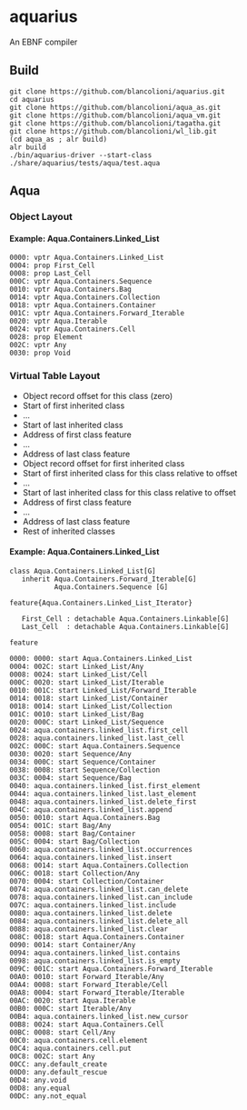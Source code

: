 # aquarius
 An EBNF compiler

## Build

```
git clone https://github.com/blancolioni/aquarius.git
cd aquarius
git clone https://github.com/blancolioni/aqua_as.git
git clone https://github.com/blancolioni/aqua_vm.git
git clone https://github.com/blancolioni/tagatha.git
git clone https://github.com/blancolioni/wl_lib.git
(cd aqua_as ; alr build)
alr build
./bin/aquarius-driver --start-class ./share/aquarius/tests/aqua/test.aqua
```

## Aqua

### Object Layout

#### Example: Aqua.Containers.Linked_List

```
0000: vptr Aqua.Containers.Linked_List
0004: prop First_Cell
0008: prop Last_Cell
000C: vptr Aqua.Containers.Sequence
0010: vptr Aqua.Containers.Bag
0014: vptr Aqua.Containers.Collection
0018: vptr Aqua.Containers.Container
001C: vptr Aqua.Containers.Forward_Iterable
0020: vptr Aqua.Iterable
0024: vptr Aqua.Containers.Cell
0028: prop Element
002C: vptr Any
0030: prop Void
```

### Virtual Table Layout

- Object record offset for this class (zero)
- Start of first inherited class
- ...
- Start of last inherited class
- Address of first class feature
- ...
- Address of last class feature
- Object record offset for first inherited class
- Start of first inherited class for this class relative to offset
- ...
- Start of last inherited class for this class relative to offset
- Address of first class feature
- ...
- Address of last class feature
- Rest of inherited classes

#### Example: Aqua.Containers.Linked_List

```
class Aqua.Containers.Linked_List[G]
   inherit Aqua.Containers.Forward_Iterable[G]
           Aqua.Containers.Sequence [G]
              
feature{Aqua.Containers.Linked_List_Iterator}

   First_Cell : detachable Aqua.Containers.Linkable[G]
   Last_Cell  : detachable Aqua.Containers.Linkable[G]
   
feature

```

```
0000: 0000: start Aqua.Containers.Linked_List
0004: 002C: start Linked_List/Any
0008: 0024: start Linked_List/Cell
000C: 0020: start Linked_List/Iterable
0010: 001C: start Linked_List/Forward_Iterable
0014: 0018: start Linked_List/Container
0018: 0014: start Linked_List/Collection
001C: 0010: start Linked_List/Bag
0020: 000C: start Linked_List/Sequence
0024: aqua.containers.linked_list.first_cell
0028: aqua.containers.linked_list.last_cell
002C: 000C: start Aqua.Containers.Sequence
0030: 0020: start Sequence/Any
0034: 000C: start Sequence/Container
0038: 0008: start Sequence/Collection
003C: 0004: start Sequence/Bag
0040: aqua.containers.linked_list.first_element
0044: aqua.containers.linked_list.last_element
0048: aqua.containers.linked_list.delete_first
004C: aqua.containers.linked_list.append
0050: 0010: start Aqua.Containers.Bag
0054: 001C: start Bag/Any
0058: 0008: start Bag/Container
005C: 0004: start Bag/Collection
0060: aqua.containers.linked_list.occurrences
0064: aqua.containers.linked_list.insert
0068: 0014: start Aqua.Containers.Collection
006C: 0018: start Collection/Any
0070: 0004: start Collection/Container
0074: aqua.containers.linked_list.can_delete
0078: aqua.containers.linked_list.can_include
007C: aqua.containers.linked_list.include
0080: aqua.containers.linked_list.delete
0084: aqua.containers.linked_list.delete_all
0088: aqua.containers.linked_list.clear
008C: 0018: start Aqua.Containers.Container
0090: 0014: start Container/Any
0094: aqua.containers.linked_list.contains
0098: aqua.containers.linked_list.is_empty
009C: 001C: start Aqua.Containers.Forward_Iterable
00A0: 0010: start Forward_Iterable/Any
00A4: 0008: start Forward_Iterable/Cell
00A8: 0004: start Forward_Iterable/Iterable
00AC: 0020: start Aqua.Iterable
00B0: 000C: start Iterable/Any
00B4: aqua.containers.linked_list.new_cursor
00B8: 0024: start Aqua.Containers.Cell
00BC: 0008: start Cell/Any
00C0: aqua.containers.cell.element
00C4: aqua.containers.cell.put
00C8: 002C: start Any
00CC: any.default_create
00D0: any.default_rescue
00D4: any.void
00D8: any.equal
00DC: any.not_equal

```

